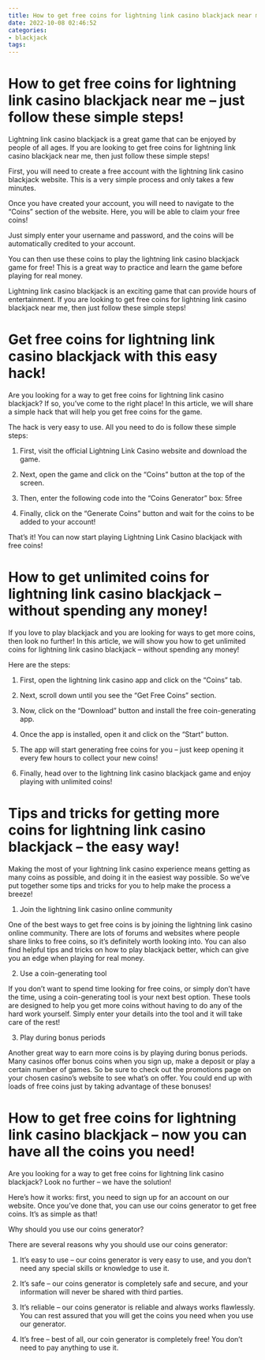 ```yaml
---
title: How to get free coins for lightning link casino blackjack near me – just follow these simple steps!
date: 2022-10-08 02:46:52
categories:
- blackjack
tags:
---
```



#  How to get free coins for lightning link casino blackjack near me – just follow these simple steps!

Lightning link casino blackjack is a great game that can be enjoyed by people of all ages. If you are looking to get free coins for lightning link casino blackjack near me, then just follow these simple steps!

First, you will need to create a free account with the lightning link casino blackjack website. This is a very simple process and only takes a few minutes.

Once you have created your account, you will need to navigate to the “Coins” section of the website. Here, you will be able to claim your free coins!

Just simply enter your username and password, and the coins will be automatically credited to your account.

You can then use these coins to play the lightning link casino blackjack game for free! This is a great way to practice and learn the game before playing for real money.

Lightning link casino blackjack is an exciting game that can provide hours of entertainment. If you are looking to get free coins for lightning link casino blackjack near me, then just follow these simple steps!

#  Get free coins for lightning link casino blackjack with this easy hack!

Are you looking for a way to get free coins for lightning link casino blackjack? If so, you’ve come to the right place! In this article, we will share a simple hack that will help you get free coins for the game.

The hack is very easy to use. All you need to do is follow these simple steps:

1. First, visit the official Lightning Link Casino website and download the game.

2. Next, open the game and click on the “Coins” button at the top of the screen.

3. Then, enter the following code into the “Coins Generator” box: 5free

4. Finally, click on the “Generate Coins” button and wait for the coins to be added to your account!

That’s it! You can now start playing Lightning Link Casino blackjack with free coins!

#  How to get unlimited coins for lightning link casino blackjack – without spending any money!

If you love to play blackjack and you are looking for ways to get more coins, then look no further! In this article, we will show you how to get unlimited coins for lightning link casino blackjack – without spending any money!

Here are the steps:

1. First, open the lightning link casino app and click on the “Coins” tab.

2. Next, scroll down until you see the “Get Free Coins” section.

3. Now, click on the “Download” button and install the free coin-generating app.

4. Once the app is installed, open it and click on the “Start” button.

5. The app will start generating free coins for you – just keep opening it every few hours to collect your new coins!

6. Finally, head over to the lightning link casino blackjack game and enjoy playing with unlimited coins!

#  Tips and tricks for getting more coins for lightning link casino blackjack – the easy way!

Making the most of your lightning link casino experience means getting as many coins as possible, and doing it in the easiest way possible. So we’ve put together some tips and tricks for you to help make the process a breeze!

1. Join the lightning link casino online community

One of the best ways to get free coins is by joining the lightning link casino online community. There are lots of forums and websites where people share links to free coins, so it’s definitely worth looking into. You can also find helpful tips and tricks on how to play blackjack better, which can give you an edge when playing for real money.

2. Use a coin-generating tool

If you don’t want to spend time looking for free coins, or simply don’t have the time, using a coin-generating tool is your next best option. These tools are designed to help you get more coins without having to do any of the hard work yourself. Simply enter your details into the tool and it will take care of the rest!

3. Play during bonus periods

Another great way to earn more coins is by playing during bonus periods. Many casinos offer bonus coins when you sign up, make a deposit or play a certain number of games. So be sure to check out the promotions page on your chosen casino’s website to see what’s on offer. You could end up with loads of free coins just by taking advantage of these bonuses!

#  How to get free coins for lightning link casino blackjack – now you can have all the coins you need!

Are you looking for a way to get free coins for lightning link casino blackjack? Look no further – we have the solution!

Here’s how it works: first, you need to sign up for an account on our website. Once you’ve done that, you can use our coins generator to get free coins. It’s as simple as that!

Why should you use our coins generator?

There are several reasons why you should use our coins generator:

1. It’s easy to use – our coins generator is very easy to use, and you don’t need any special skills or knowledge to use it.

2. It’s safe – our coins generator is completely safe and secure, and your information will never be shared with third parties.

3. It’s reliable – our coins generator is reliable and always works flawlessly. You can rest assured that you will get the coins you need when you use our generator.

4. It’s free – best of all, our coin generator is completely free! You don’t need to pay anything to use it.